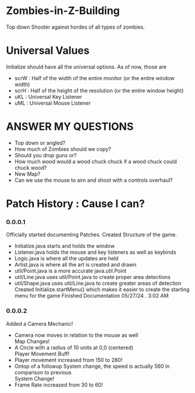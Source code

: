 # Zombies-in-Z-Building
 Top down Shooter against hordes of all types of zombies.
# Universal Values
 Initialize should have all the universal options. As of now, those are
- scrW : Half of the width of the entire monitor (or the entire window width)
- scrH : Half of the height of the resolution (or the entire window height)
- uKL : Universal Key Listener
- uML : Universal Mouse Listener
# ANSWER MY QUESTIONS
- Top down or angled?
- How much of Zombies should we copy?
- Should you drop guns or?
- How much wood would a wood chuck chuck if a wood chuck could chuck wood?
- New Map?
- Can we use the mouse to aim and shoot with a controls overhaul?
# Patch History : Cause I can?
### 0.0.0.1
Officially started documenting Patches.
Created Structure of the game. 
- Initialize.java starts and holds the window
- Listener.java holds the mouse and key listeners as well as keybinds
- Logic.java is where all the updates are held
- Artist.java is where all the art is created and drawn
- util/Point.java is a more accurate java.util.Point
- util/Line.java uses util/Point.java to create proper area detections
- util/Shape.java uses util/Line.java to create greater areas of detection<br>
Created Initialize.startMenu() which makes it easier to create the starting menu for the game
Finished Documentation 05/27/24 . 3:02 AM
### 0.0.0.2
Added a Camera Mechanic!
- Camera now moves in relation to the mouse as well<br>
Map Changes!
- A Circle with a radius of 10 units at 0,0 (centered)<br>
Player Movement Buff!
- Player movement increased from 150 to 280!
- Ontop of a followup System change, the speed is actually 560 in comparison to previous<br>
System Change!
- Frame Rate increased from 30 to 60!
